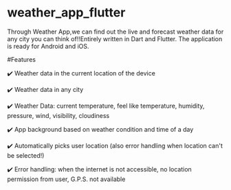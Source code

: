 # weather_app_flutter
Through Weather App,we can find out the live and forecast weather data for any city you can think of!!Entirely written in Dart and Flutter. The application is ready for Android and iOS.

#Features

✔️ Weather data in the current location of the device

✔️ Weather data in any city

✔️ Weather Data: current temperature, feel like temperature, humidity, pressure, wind, visibility, cloudiness

✔️ App background based on weather condition and time of a day

✔️ Automatically picks user location (also error handling when location can't be selected!)

✔️ Error handling: when the internet is not accessible, no location permission from user, G.P.S. not available
